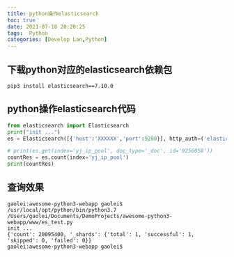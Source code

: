 ```yaml
---
title: python操作elasticsearch
toc: true
date: 2021-07-18 20:20:25
tags:  Python
categories: [Develop Lan,Python]
---
```


## 下载python对应的elasticsearch依赖包
`pip3 install elasticsearch==7.10.0`

## python操作elasticsearch代码
```python
from elasticsearch import Elasticsearch
print("init ...")
es = Elasticsearch([{'host':'XXXXXX','port':9200}], http_auth=('elastic', 'XXXXXX'))

# print(es.get(index='yj_ip_pool', doc_type='_doc', id='9256058'))
countRes = es.count(index='yj_ip_pool')
print(countRes)
```

## 查询效果
```text
gaolei:awesome-python3-webapp gaolei$ /usr/local/opt/python/bin/python3.7 /Users/gaolei/Documents/DemoProjects/awesome-python3-webapp/www/es_test.py
init ...
{'count': 20095400, '_shards': {'total': 1, 'successful': 1, 'skipped': 0, 'failed': 0}}
gaolei:awesome-python3-webapp gaolei$ 

```